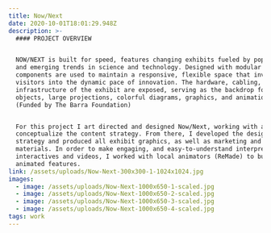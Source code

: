 ```yaml
---
title: Now/Next
date: 2020-10-01T18:01:29.948Z
description: >-
  #### PROJECT OVERVIEW


  NOW/NEXT is built for speed, features changing exhibits fueled by pop culture
  and emerging trends in science and technology. Designed with modular
  components are used to maintain a responsive, flexible space that invites
  visitors into the dynamic pace of innovation. The hardware, cabling, and
  infrastructure of the exhibit are exposed, serving as the backdrop for
  objects, large projections, colorful diagrams, graphics, and animations.
  (Funded by The Barra Foundation)


  For this project I art directed and designed Now/Next, working with a team to
  conceptualize the content strategy. From there, I developed the design
  strategy and produced all exhibit graphics, as well as marketing and brand
  materials. In order to make engaging, and easy-to-understand interpretative
  interactives and videos, I worked with local animators (ReMade) to build
  animated features.
link: /assets/uploads/Now-Next-300x300-1-1024x1024.jpg
images:
  - image: /assets/uploads/Now-Next-1000x650-1-scaled.jpg
  - image: /assets/uploads/Now-Next-1000x650-2-scaled.jpg
  - image: /assets/uploads/Now-Next-1000x650-3-scaled.jpg
  - image: /assets/uploads/Now-Next-1000x650-4-scaled.jpg
tags: work
---
```


